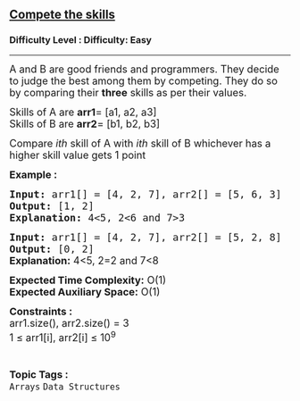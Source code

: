 <h2><a href="https://www.geeksforgeeks.org/problems/compete-the-skills5807/1?page=1&category=Arrays&status=attempted&sortBy=accuracy">Compete the skills</a></h2><h3>Difficulty Level : Difficulty: Easy</h3><hr><div class="problems_problem_content__Xm_eO"><p><span style="font-size: 18px;">A and B are good friends and programmers. They decide to judge the best among them by competing. They do so by comparing their <strong>three</strong> skills as per their values.</span></p>
<p><span style="font-size: 18px;">Skills of A are <strong>arr1</strong>= [a1, a2, a3]<br>Skills of B are <strong>arr2</strong>= [b1, b2, b3]</span></p>
<p><span style="font-size: 18px;">Compare<em> ith</em>&nbsp;skill&nbsp;of A with <em>ith</em> skill of B whichever has a higher skill value gets 1 point<br></span></p>
<p><span style="font-size: 18px;"><strong>Example :</strong></span></p>
<pre><span style="font-size: 18px;"><strong>Input: </strong>arr1[] = [4, 2, 7], arr2[] = [5, 6, 3]<br></span><span style="font-size: 18px;"><strong>Output: </strong>[1, 2]<br><strong>Explanation:</strong> 4&lt;5, 2&lt;6 and 7&gt;3<br></span></pre>
<pre><span style="font-size: 18px;"><strong>Input: </strong>arr1[] = [4, 2, 7], arr2[] = [5, 2, 8]
<strong>Output: </strong>[0, 2]<br></span><strong style="font-size: 18px; font-family: -apple-system, BlinkMacSystemFont, 'Segoe UI', Roboto, Oxygen, Ubuntu, Cantarell, 'Open Sans', 'Helvetica Neue', sans-serif;">Explanation:</strong><span style="font-size: 18px; font-family: -apple-system, BlinkMacSystemFont, 'Segoe UI', Roboto, Oxygen, Ubuntu, Cantarell, 'Open Sans', 'Helvetica Neue', sans-serif;"> 4&lt;5, 2=2 and 7&lt;8</span></pre>
<p><span style="font-size: 18px;"><strong>Expected Time Complexity:</strong> O(1)<br><strong>Expected Auxiliary Space:</strong> O(1)</span></p>
<p><span style="font-size: 18px;"><strong>Constraints :<br></strong>arr1.size(), arr2.size() = 3<strong><br></strong></span><span style="font-size: 18px;">1 ≤ arr1[i], arr2[i] ≤ 10<sup>9</sup><br></span></p></div><br><p><span style=font-size:18px><strong>Topic Tags : </strong><br><code>Arrays</code>&nbsp;<code>Data Structures</code>&nbsp;